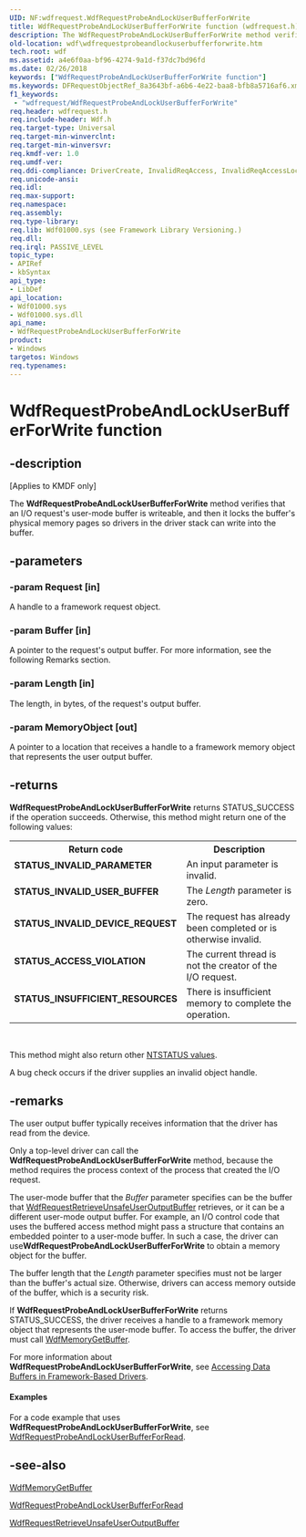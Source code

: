 ```yaml
---
UID: NF:wdfrequest.WdfRequestProbeAndLockUserBufferForWrite
title: WdfRequestProbeAndLockUserBufferForWrite function (wdfrequest.h)
description: The WdfRequestProbeAndLockUserBufferForWrite method verifies that an I/O request's user-mode buffer is writeable, and then it locks the buffer's physical memory pages so drivers in the driver stack can write into the buffer.
old-location: wdf\wdfrequestprobeandlockuserbufferforwrite.htm
tech.root: wdf
ms.assetid: a4e6f0aa-bf96-4274-9a1d-f37dc7bd96fd
ms.date: 02/26/2018
keywords: ["WdfRequestProbeAndLockUserBufferForWrite function"]
ms.keywords: DFRequestObjectRef_8a3643bf-a6b6-4e22-baa8-bfb8a5716af6.xml, WdfRequestProbeAndLockUserBufferForWrite, WdfRequestProbeAndLockUserBufferForWrite method, kmdf.wdfrequestprobeandlockuserbufferforwrite, wdf.wdfrequestprobeandlockuserbufferforwrite, wdfrequest/WdfRequestProbeAndLockUserBufferForWrite
f1_keywords:
 - "wdfrequest/WdfRequestProbeAndLockUserBufferForWrite"
req.header: wdfrequest.h
req.include-header: Wdf.h
req.target-type: Universal
req.target-min-winverclnt: 
req.target-min-winversvr: 
req.kmdf-ver: 1.0
req.umdf-ver: 
req.ddi-compliance: DriverCreate, InvalidReqAccess, InvalidReqAccessLocal, KmdfIrql, KmdfIrql2
req.unicode-ansi: 
req.idl: 
req.max-support: 
req.namespace: 
req.assembly: 
req.type-library: 
req.lib: Wdf01000.sys (see Framework Library Versioning.)
req.dll: 
req.irql: PASSIVE_LEVEL
topic_type:
- APIRef
- kbSyntax
api_type:
- LibDef
api_location:
- Wdf01000.sys
- Wdf01000.sys.dll
api_name:
- WdfRequestProbeAndLockUserBufferForWrite
product:
- Windows
targetos: Windows
req.typenames: 
---
```


# WdfRequestProbeAndLockUserBufferForWrite function


## -description


<p class="CCE_Message">[Applies to KMDF only]</p>

The <b>WdfRequestProbeAndLockUserBufferForWrite</b> method verifies that an I/O request's user-mode buffer is writeable, and then it locks the buffer's physical memory pages so drivers in the driver stack can write into the buffer.


## -parameters




### -param Request [in]

A handle to a framework request object. 


### -param Buffer [in]

A pointer to the request's output buffer. For more information, see the following Remarks section.


### -param Length [in]

The length, in bytes, of the request's output buffer.


### -param MemoryObject [out]

A pointer to a location that receives a handle to a framework memory object that represents the user output buffer.


## -returns



<b>WdfRequestProbeAndLockUserBufferForWrite</b>  returns STATUS_SUCCESS if the operation succeeds. Otherwise, this method might return one of the following values:

<table>
<tr>
<th>Return code</th>
<th>Description</th>
</tr>
<tr>
<td width="40%">
<dl>
<dt><b>STATUS_INVALID_PARAMETER</b></dt>
</dl>
</td>
<td width="60%">
An input parameter is invalid.

</td>
</tr>
<tr>
<td width="40%">
<dl>
<dt><b>STATUS_INVALID_USER_BUFFER</b></dt>
</dl>
</td>
<td width="60%">
The <i>Length</i> parameter is zero.

</td>
</tr>
<tr>
<td width="40%">
<dl>
<dt><b>STATUS_INVALID_DEVICE_REQUEST</b></dt>
</dl>
</td>
<td width="60%">
The request has already been completed or is otherwise invalid.

</td>
</tr>
<tr>
<td width="40%">
<dl>
<dt><b>STATUS_ACCESS_VIOLATION</b></dt>
</dl>
</td>
<td width="60%">
The current thread is not the creator of the I/O request.

</td>
</tr>
<tr>
<td width="40%">
<dl>
<dt><b>STATUS_INSUFFICIENT_RESOURCES</b></dt>
</dl>
</td>
<td width="60%">
There is insufficient memory to complete the operation.

</td>
</tr>
</table>
 

This method might also return other <a href="https://docs.microsoft.com/windows-hardware/drivers/kernel/ntstatus-values">NTSTATUS values</a>.




A bug check occurs if the driver supplies an invalid object handle.




## -remarks



The user output buffer typically receives information that the driver has read from the device.

Only a top-level driver can call the <b>WdfRequestProbeAndLockUserBufferForWrite</b> method, because the method requires the process context of the process that created the I/O request.

The user-mode buffer that the <i>Buffer</i> parameter specifies can be the buffer that <a href="https://docs.microsoft.com/windows-hardware/drivers/ddi/wdfrequest/nf-wdfrequest-wdfrequestretrieveunsafeuseroutputbuffer">WdfRequestRetrieveUnsafeUserOutputBuffer</a> retrieves, or it can be a different user-mode output buffer. For example, an I/O control code that uses the buffered access method might pass a structure that contains an embedded pointer to a user-mode buffer. In such a case, the driver can use<b>WdfRequestProbeAndLockUserBufferForWrite</b> to obtain a memory object for the buffer. 

The buffer length that the <i>Length</i> parameter specifies must not be larger than the buffer's actual size. Otherwise, drivers can access memory outside of the buffer, which is a security risk.

If <b>WdfRequestProbeAndLockUserBufferForWrite</b> returns STATUS_SUCCESS, the driver receives a handle to a framework memory object that represents the user-mode buffer. To access the buffer, the driver must call <a href="https://docs.microsoft.com/windows-hardware/drivers/ddi/wdfmemory/nf-wdfmemory-wdfmemorygetbuffer">WdfMemoryGetBuffer</a>.

For more information about <b>WdfRequestProbeAndLockUserBufferForWrite</b>, see <a href="https://docs.microsoft.com/windows-hardware/drivers/wdf/accessing-data-buffers-in-wdf-drivers">Accessing Data Buffers in Framework-Based Drivers</a>.


#### Examples

For a code example that uses <b>WdfRequestProbeAndLockUserBufferForWrite</b>, see <a href="https://docs.microsoft.com/windows-hardware/drivers/ddi/wdfrequest/nf-wdfrequest-wdfrequestprobeandlockuserbufferforread">WdfRequestProbeAndLockUserBufferForRead</a>.

<div class="code"></div>



## -see-also




<a href="https://docs.microsoft.com/windows-hardware/drivers/ddi/wdfmemory/nf-wdfmemory-wdfmemorygetbuffer">WdfMemoryGetBuffer</a>



<a href="https://docs.microsoft.com/windows-hardware/drivers/ddi/wdfrequest/nf-wdfrequest-wdfrequestprobeandlockuserbufferforread">WdfRequestProbeAndLockUserBufferForRead</a>



<a href="https://docs.microsoft.com/windows-hardware/drivers/ddi/wdfrequest/nf-wdfrequest-wdfrequestretrieveunsafeuseroutputbuffer">WdfRequestRetrieveUnsafeUserOutputBuffer</a>
 

 

